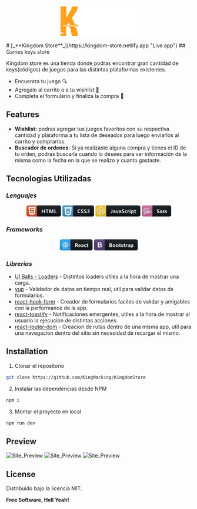 <p align='center'>
    <a href="https://kingdom-store.netlify.app/"><img height="80"src="https://github.com/KingMacking/KingdomStore/blob/master/src/assets/logo-full.svg"></a>
</p>
# [_**Kingdom Store**_](https://kingdom-store.netlify.app "Live app")
## Games keys store

Kingdom store es una tienda donde podras encontrar gran cantidad de keys(códigos) de juegos para
las distintas plataformas existentes.

- Encuentra tu juego 🔍
- Agregalo al carrito o a tu wishlist 🛒
- Completa el formulario y finaliza la compra 💸

## Features

- **Wishlist:** podras agregar tus juegos favoritos con su respectiva cantidad y plataforma a tu
lista de deseados para luego enviarlos al carrito y comprarlos.
- **Buscador de ordenes:** Si ya realizaste alguna compra y tienes el ID de tu orden, podras
buscarla cuando lo desees para ver información de la misma como la fecha en la que se realizo y cuanto gastaste.

## Tecnologias Utilizadas
### _Lenguajes_
<p align='center'>
    <img height="30"src="https://github.com/MikeCodesDotNET/ColoredBadges/blob/master/svg/dev/languages/html.svg">
    <img height="30"src="https://github.com/MikeCodesDotNET/ColoredBadges/blob/master/svg/dev/languages/css3.svg">
    <img height="30"src="https://github.com/MikeCodesDotNET/ColoredBadges/blob/master/svg/dev/languages/js.svg">
    <img height="30"src="https://github.com/MikeCodesDotNET/ColoredBadges/blob/master/svg/dev/languages/sass.svg">
</p>

### _Frameworks_
<p align='center'>
    <img height="30"src="https://github.com/MikeCodesDotNET/ColoredBadges/blob/master/svg/dev/frameworks/react.svg">
    <img height="30"src="https://github.com/MikeCodesDotNET/ColoredBadges/blob/master/svg/dev/frameworks/bootstrap.svg">
</p>

### _Librerias_
- [UI Balls - Loaders] - Distintos loaders utiles a la hora de mostrar una carga.
- [yup] - Validador de datos en tiempo real, util para validar datos de formularios.
- [react-hook-form] - Creador de formularios faciles de validar y amigables con la performance de la app.
- [react-toastify] - Notificaciones emergentes, utiles a la hora de mostrar al usuario la ejecucion de distintas acciones.
- [react-router-dom] - Creacion de rutas dentro de una misma app, util para una navegacion dentro del sitio sin necesidad de recargar el mismo.


## Installation
1. Clonar el repositorio
```sh
git clone https://github.com/KingMacking/KingdomStore
```
2. Instalar las dependencias desde NPM
```sh
npm i
```
3. Montar el proyecto en local
```sh
npm run dev
```
## Preview
![Site_Preview](https://imgur.com/ttHqc0a "Site preview")
![Site_Preview](https://imgur.com/tsUfy3X "Site preview")
![Site_Preview](https://imgur.com/lJs13Ea "Site preview")
## License
Distribuido bajo la licencia MIT.

**Free Software, Hell Yeah!**

   [UI Balls - Loaders]: <https://uiball.com/loaders/>
   [yup]: <https://github.com/jquense/yup>
   [react-hook-form]: <https://react-hook-form.com/>
   [react-toastify]: <https://fkhadra.github.io/react-toastify/introduction>
   [react-router-dom]: <https://reactrouter.com/en/main>
   

